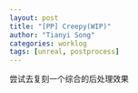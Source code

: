 ```yaml
---
layout: post
title: "[PP] Creepy(WIP)"
author: "Tianyi Song"
categories: worklog
tags: [unreal, postprocess]
---
```



尝试去复刻一个综合的后处理效果